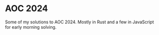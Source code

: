 # AOC 2024
Some of my solutions to AOC 2024. Mostly in Rust and a few in JavaScript for early morning solving.